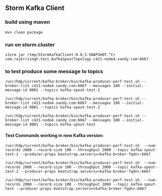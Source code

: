 ## Storm Kafka Client
### build using maven ###
    mvn clean package

### run on storm cluster ###
    storm jar /tmp/StormKafkaClient-0.0.1-SNAPSHOT.^Cr com.rajkrrsingh.test.KafkaSpoutTopology c421-node4.sandy.com:6667
### to test produce some message to topics

    /usr/hdp/current/kafka-broker/bin/kafka-producer-perf-test.sh --broker-list c421-node4.sandy.com:6667 --messages 100 --initial-message-id 0001 --topics kafka-spout-test-1

    /usr/hdp/current/kafka-broker/bin/kafka-producer-perf-test.sh --broker-list c421-node4.sandy.com:6667 --messages 100 --initial-message-id 0001 --topics kafka-spout-test-2

    /usr/hdp/current/kafka-broker/bin/kafka-producer-perf-test.sh --broker-list c421-node4.sandy.com:6667 --messages 100 --initial-message-id 0001 --topics kafka-spout-test

#### Test Commands working in new Kafka version:

    /usr/hdp/current/kafka-broker/bin/kafka-producer-perf-test.sh  --num-records 2000 --record-size 100 --throughput 2000 --topic kafka-spout-test-1 --producer-props bootstrap.servers=<kafka-broker-fqdn>:6667

    /usr/hdp/current/kafka-broker/bin/kafka-producer-perf-test.sh  --num-records 2000 --record-size 100 --throughput 2000 --topic kafka-spout-test-2 --producer-props bootstrap.servers=<kafka-broker-fqdn>:6667

    /usr/hdp/current/kafka-broker/bin/kafka-producer-perf-test.sh  --num-records 2000 --record-size 100 --throughput 2000 --topic kafka-spout-test --producer-props bootstrap.servers=<kafka-broker-fqdn>:6667

